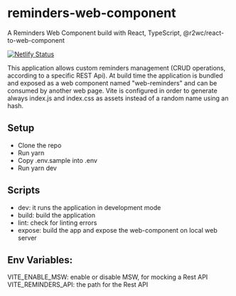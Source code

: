 # reminders-web-component
A Reminders Web Component build with React, TypeScript, @r2wc/react-to-web-component

[![Netlify Status](https://api.netlify.com/api/v1/badges/b4e00beb-f858-4835-a40f-ca5b5a48487e/deploy-status)](https://app.netlify.com/sites/reminders-web-component/deploys)

This application allows custom reminders management (CRUD operations, according to a specific REST Api).
At build time the application is bundled and exposed as a web component named "web-reminders" and can be consumed by another web page.
Vite is configured in order to generate always index.js and index.css as assets instead of a random name using an hash. 

Setup
---
- Clone the repo
- Run yarn
- Copy .env.sample into .env
- Run yarn dev

Scripts
---
- dev: it runs the application in development mode
- build: build the application
- lint: check for linting errors
- expose: build the app and expose the web-component on local web server

Env Variables:
---
VITE_ENABLE_MSW: enable or disable MSW, for mocking a Rest API
VITE_REMINDERS_API: the path for the Rest API
